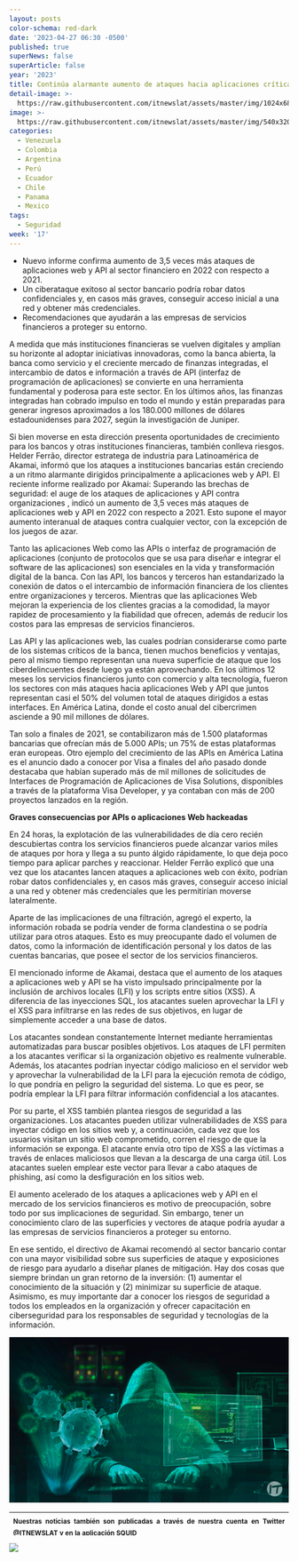 ```yaml
---
layout: posts
color-schema: red-dark
date: '2023-04-27 06:30 -0500'
published: true
superNews: false
superArticle: false
year: '2023'
title: Continúa alarmante aumento de ataques hacia aplicaciones críticas bancarias
detail-image: >-
  https://raw.githubusercontent.com/itnewslat/assets/master/img/1024x680/ciberataque-23-g.jpg
image: >-
  https://raw.githubusercontent.com/itnewslat/assets/master/img/540x320/ciberataque-23-p.jpg
categories:
  - Venezuela
  - Colombia
  - Argentina
  - Perú
  - Ecuador
  - Chile
  - Panama
  - Mexico
tags:
  - Seguridad
week: '17'
---
```

- Nuevo informe confirma aumento de 3,5 veces más ataques de aplicaciones web y API al  sector financiero en 2022 con respecto a 2021.
- Un ciberataque exitoso al sector bancario podría robar datos confidenciales y, en casos más graves, conseguir acceso inicial a una red y obtener más credenciales.
- Recomendaciones que ayudarán  a las empresas de servicios financieros a proteger su entorno.

A medida que más instituciones financieras se vuelven digitales y amplían su horizonte al adoptar iniciativas innovadoras, como la banca abierta, la banca como servicio y el creciente mercado de finanzas integradas, el intercambio de datos e información a través de API (interfaz de programación de aplicaciones) se convierte en una herramienta fundamental y poderosa para este sector. En los últimos años, las finanzas integradas han cobrado impulso en todo el mundo y están preparadas para generar ingresos aproximados a los 180.000 millones de dólares estadounidenses para 2027, según la investigación de Juniper.

Si bien moverse en esta dirección presenta oportunidades de crecimiento para los bancos y otras instituciones financieras, también conlleva riesgos. Helder Ferrão, director estratega de industria para Latinoamérica de Akamai, informó que los ataques a instituciones bancarias están creciendo a un ritmo alarmante dirigidos principalmente a aplicaciones web y API. El reciente informe realizado por  Akamai:  Superando las brechas de seguridad: el auge de los ataques de aplicaciones y API contra organizaciones , indicó un aumento de 3,5 veces más ataques de aplicaciones web y API en 2022 con respecto a 2021. Esto supone el mayor aumento interanual de ataques contra cualquier vector, con la excepción de los juegos de azar.

Tanto las aplicaciones Web como las APIs o  interfaz de programación de aplicaciones (conjunto de protocolos que se usa para diseñar e integrar el software de las aplicaciones) son esenciales en la vida y transformación digital de la banca. Con las API, los bancos y terceros han estandarizado la conexión de datos o el intercambio de información financiera de los clientes entre organizaciones y terceros. Mientras que las aplicaciones Web mejoran la experiencia de los clientes gracias a la comodidad, la mayor rapidez de procesamiento y la fiabilidad que ofrecen, además de reducir los costos para las empresas de servicios financieros.

Las API y las aplicaciones web, las cuales podrían considerarse como parte de los sistemas críticos de la banca, tienen muchos beneficios y ventajas, pero al mismo tiempo representan una nueva superficie de ataque que los ciberdelincuentes desde luego ya están aprovechando. En los últimos 12 meses los servicios financieros junto con comercio y alta tecnología, fueron los sectores con más ataques hacia aplicaciones Web y API que juntos representan casi el 50% del volumen total de ataques dirigidos a estas interfaces. En América Latina, donde el costo anual del cibercrimen asciende a 90 mil millones de dólares.

Tan solo a finales de 2021, se contabilizaron más de 1.500 plataformas bancarias que ofrecían más de 5.000 APIs; un 75% de estas plataformas eran europeas. Otro ejemplo del crecimiento de las APIs en América Latina es el anuncio dado a conocer por Visa a finales del año pasado donde destacaba que habían superado más de mil millones de solicitudes de Interfaces de Programación de Aplicaciones de Visa Solutions, disponibles a través de la plataforma Visa Developer, y ya contaban con más de 200 proyectos lanzados en la región. 

**Graves consecuencias por APIs o aplicaciones Web hackeadas**

En 24 horas, la explotación de las vulnerabilidades de día cero recién descubiertas contra los servicios financieros puede alcanzar varios miles de ataques por hora y llega a su punto álgido rápidamente, lo que deja poco tiempo para aplicar parches y reaccionar. Helder Ferrão explicó que  una vez que los atacantes lancen ataques a aplicaciones web con éxito, podrían robar datos confidenciales y, en casos más graves, conseguir acceso inicial a una red y obtener más credenciales que les permitirían moverse lateralmente.

Aparte de las implicaciones de una filtración, agregó el experto, la información robada se podría vender de forma clandestina o se podría utilizar para otros ataques. Esto es muy preocupante dado el volumen de datos, como la información de identificación personal y los datos de las cuentas bancarias, que posee el sector de los servicios financieros.

El mencionado informe de Akamai, destaca que el aumento de los ataques a aplicaciones web y API se ha visto impulsado principalmente por la inclusión de archivos locales (LFI) y los scripts entre sitios (XSS). A diferencia de las inyecciones SQL, los atacantes suelen aprovechar la LFI y el XSS para infiltrarse en las redes de sus objetivos, en lugar de simplemente acceder a una base de datos.

Los atacantes sondean constantemente Internet mediante herramientas automatizadas para buscar posibles objetivos. Los ataques de LFI permiten a los atacantes verificar si la organización objetivo es realmente vulnerable. Además, los atacantes podrían inyectar código malicioso en el servidor web y aprovechar la vulnerabilidad de la LFI para la ejecución remota de código, lo que pondría en peligro la seguridad del sistema. Lo que es peor, se podría emplear la LFI para filtrar información confidencial a los atacantes.

Por su parte, el XSS también plantea riesgos de seguridad a las organizaciones. Los atacantes pueden utilizar vulnerabilidades de XSS para inyectar código en los sitios web y, a continuación, cada vez que los usuarios visitan un sitio web comprometido, corren el riesgo de que la información se exponga. El atacante envía otro tipo de XSS a las víctimas a través de enlaces maliciosos que llevan a la descarga de una carga útil. Los atacantes suelen emplear este vector para llevar a cabo ataques de phishing, así como la desfiguración en los sitios web.

El aumento acelerado de los ataques a aplicaciones web y API en el mercado de los servicios financieros es motivo de preocupación, sobre todo por sus implicaciones de seguridad. Sin embargo, tener un conocimiento claro de las superficies y vectores de ataque podría ayudar a las empresas de servicios financieros a proteger su entorno.

En ese sentido, el directivo de Akamai recomendó al sector bancario contar con una mayor visibilidad  sobre sus superficies de ataque y exposiciones de riesgo para ayudarlo a diseñar planes de mitigación. Hay dos cosas que siempre brindan un gran retorno de la inversión: (1) aumentar el conocimiento de la situación y (2) minimizar su superficie de ataque. Asimismo, es muy importante dar a conocer  los riesgos de seguridad a todos los empleados en la organización y ofrecer capacitación en ciberseguridad para los responsables de seguridad y tecnologías de la información. 

![](https://raw.githubusercontent.com/itnewslat/assets/master/img/540x320/ciberataque-23-p.jpg)

<table style="height: 42px;" width="569">
<tbody>
<tr>
<td style="text-align: justify;"><sub><strong>Nuestras noticias también son publicadas a través de nuestra cuenta en Twitter <a href="https://twitter.com/itnewslat?lang=es">@ITNEWSLAT</a> y en la aplicación <a href="https://squidapp.co/en/">SQUID</a></strong></sub></td>
</tr>
</tbody>
</table>
<img src="https://tracker.metricool.com/c3po.jpg?hash=56f88a41e39ab42c063cc51676587a04"/>